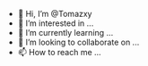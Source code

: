 - 👋 Hi, I’m @Tomazxy
- 👀 I’m interested in ...
- 🌱 I’m currently learning ...
- 💞️ I’m looking to collaborate on ...
- 📫 How to reach me ...

<!---
Tomazxy/Tomazxy is a ✨ special ✨ repository because its `README.md` (this file) appears on your GitHub profile.
You can click the Preview link to take a look at your changes.
--->
